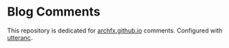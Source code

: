 # Blog Comments
This repository is dedicated for [archfx.github.io](archfx.github.io) comments. Configured with [utteranc](https://utteranc.es/).
